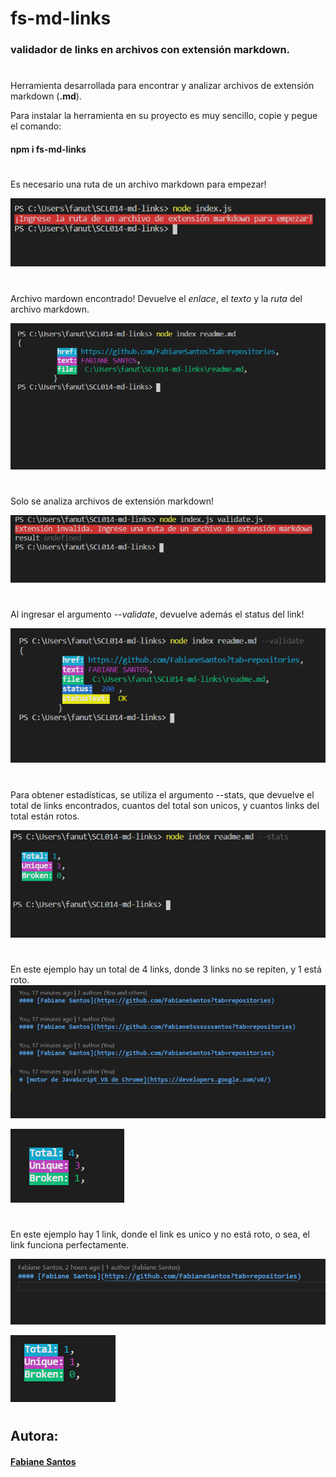 # fs-md-links

### validador de links en archivos con extensión markdown.

#

Herramienta desarrollada para encontrar y analizar archivos de extensión markdown (**.md**).

Para instalar la herramienta en su proyecto es muy sencillo, copie y pegue el comando:

#### npm i fs-md-links

#

Es necesario una ruta de un archivo markdown para empezar!

![necesita un archivo para empezar](./img/node1.png)

#

Archivo mardown encontrado! Devuelve el _enlace_, el _texto_ y la _ruta_ del archivo markdown.

![ruta markdown](./img/node2.png)

#

Solo se analiza archivos de extensión markdown!

![ruta archivo invalido](./img/node3.png)

#

Al ingresar el argumento _--validate_, devuelve además el status del link!

![argumento --validate](./img/node4.png)

#

Para obtener estadísticas, se utiliza el argumento --stats, que devuelve el total de links encontrados, cuantos del total son unicos, y cuantos links del total están rotos.

![argumento --validate](./img/node6.png)

#

En este ejemplo hay un total de 4 links, donde 3 links no se repiten, y 1 está roto.
![argumento --validate](./img/exemplo1.png)

![argumento --validate](./img/ex1.png)

#

En este ejemplo hay 1 link, donde el link es unico y no está roto, o sea, el link funciona perfectamente.

![argumento --validate](./img/exemplo2.png)

![argumento --validate](./img/ex2.png)

#

## Autora:

#### [Fabiane Santos](https://github.com/FabianeSantos?tab=repositories)
